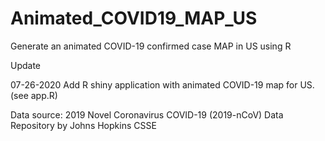 # Animated_COVID19_MAP_US
Generate an animated COVID-19 confirmed case MAP in US using R

Update

07-26-2020
Add R shiny application with animated COVID-19 map for US. (see app.R)

Data source: 2019 Novel Coronavirus COVID-19 (2019-nCoV) Data Repository by Johns Hopkins CSSE
